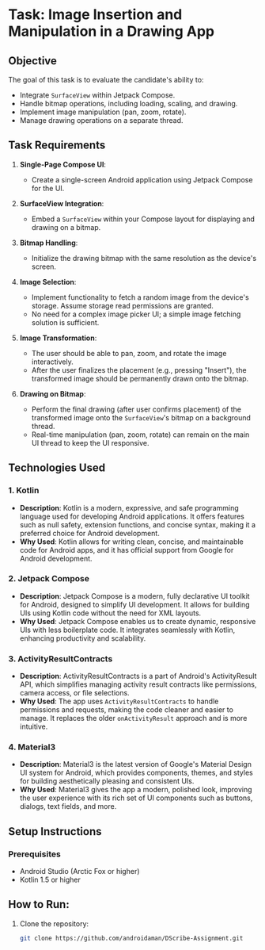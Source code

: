 # Task: Image Insertion and Manipulation in a Drawing App

## Objective
The goal of this task is to evaluate the candidate's ability to:
- Integrate `SurfaceView` within Jetpack Compose.
- Handle bitmap operations, including loading, scaling, and drawing.
- Implement image manipulation (pan, zoom, rotate).
- Manage drawing operations on a separate thread.

## Task Requirements

1. **Single-Page Compose UI**:
   - Create a single-screen Android application using Jetpack Compose for the UI.

2. **SurfaceView Integration**:
   - Embed a `SurfaceView` within your Compose layout for displaying and drawing on a bitmap.

3. **Bitmap Handling**:
   - Initialize the drawing bitmap with the same resolution as the device's screen.

4. **Image Selection**:
   - Implement functionality to fetch a random image from the device's storage. Assume storage read permissions are granted.
   - No need for a complex image picker UI; a simple image fetching solution is sufficient.

5. **Image Transformation**:
   - The user should be able to pan, zoom, and rotate the image interactively.
   - After the user finalizes the placement (e.g., pressing "Insert"), the transformed image should be permanently drawn onto the bitmap.

6. **Drawing on Bitmap**:
   - Perform the final drawing (after user confirms placement) of the transformed image onto the `SurfaceView`'s bitmap on a background thread.
   - Real-time manipulation (pan, zoom, rotate) can remain on the main UI thread to keep the UI responsive.
## Technologies Used

### 1. **Kotlin**
- **Description**: Kotlin is a modern, expressive, and safe programming language used for developing Android applications. It offers features such as null safety, extension functions, and concise syntax, making it a preferred choice for Android development.
- **Why Used**: Kotlin allows for writing clean, concise, and maintainable code for Android apps, and it has official support from Google for Android development.

### 2. **Jetpack Compose**
- **Description**: Jetpack Compose is a modern, fully declarative UI toolkit for Android, designed to simplify UI development. It allows for building UIs using Kotlin code without the need for XML layouts.
- **Why Used**: Jetpack Compose enables us to create dynamic, responsive UIs with less boilerplate code. It integrates seamlessly with Kotlin, enhancing productivity and scalability.

### 3. **ActivityResultContracts**
- **Description**: ActivityResultContracts is a part of Android's ActivityResult API, which simplifies managing activity result contracts like permissions, camera access, or file selections.
- **Why Used**: The app uses `ActivityResultContracts` to handle permissions and requests, making the code cleaner and easier to manage. It replaces the older `onActivityResult` approach and is more intuitive.

### 4. **Material3**
- **Description**: Material3 is the latest version of Google's Material Design UI system for Android, which provides components, themes, and styles for building aesthetically pleasing and consistent UIs.
- **Why Used**: Material3 gives the app a modern, polished look, improving the user experience with its rich set of UI components such as buttons, dialogs, text fields, and more.

## Setup Instructions

### Prerequisites
- Android Studio (Arctic Fox or higher)
- Kotlin 1.5 or higher

## How to Run:
1. Clone the repository:
   ```bash
   git clone https://github.com/androidaman/DScribe-Assignment.git
